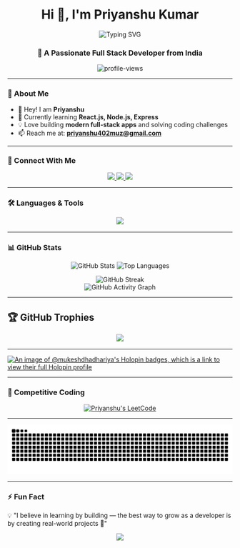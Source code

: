 <!-- Profile Header -->
<h1 align="center">Hi 👋, I'm Priyanshu Kumar</h1>
<p align="center">
  <img src="https://readme-typing-svg.demolab.com?font=Fira+Code&pause=1000&color=D2042D&center=true&vCenter=true&width=435&lines=%F0%9F%8C%9F+Full+Stack+Developer" alt="Typing SVG" />
</p>
<h3 align="center">🚀 A Passionate Full Stack Developer from India</h3>

<p align="center">
  <img src="https://komarev.com/ghpvc/?username=prkr-28&label=Profile%20Views&color=0e75b6&style=flat" alt="profile-views" />
</p>


---

### 🌟 About Me
- 👋 Hey! I am **Priyanshu**
- 🌱 Currently learning **React.js, Node.js, Express**
- 💡 Love building **modern full-stack apps** and solving coding challenges
- 📫 Reach me at: **priyanshu402muz@gmail.com**

---

### 🔗 Connect With Me
<p align="center">
  <a href="https://linkedin.com/in/prkr28" target="_blank">
    <img src="https://img.shields.io/badge/LinkedIn-%230A66C2.svg?&style=for-the-badge&logo=linkedin&logoColor=white" />
  </a>
  <a href="https://leetcode.com/prkr28" target="_blank">
    <img src="https://img.shields.io/badge/LeetCode-%23FFA116.svg?&style=for-the-badge&logo=leetcode&logoColor=white" />
  </a>
  <a href="https://www.geeksforgeeks.org/user/priyanshufzqi/" target="_blank">
    <img src="https://img.shields.io/badge/GeeksforGeeks-%230F9D58.svg?&style=for-the-badge&logo=geeksforgeeks&logoColor=white" />
  </a>
</p>

---

### 🛠️ Languages & Tools
<p align="center">
  <img src="https://skillicons.dev/icons?i=html,css,js,react,nodejs,express,mongodb,mysql,java,c,firebase,figma" />
</p>

---

### 📊 GitHub Stats
<p align="center">
  <img src="https://github-readme-stats.vercel.app/api?username=prkr-28&show_icons=true&theme=react&include_all_commits=true&count_private=true&hide_border=true&bg_color=0D1117&title_color=6366F1&icon_color=6366F1&text_color=FFFFFF" alt="GitHub Stats" height="180"/>
  <img src="https://github-readme-stats.vercel.app/api/top-langs/?username=prkr-28&layout=compact&theme=react&hide_border=true&bg_color=0D1117&title_color=6366F1&text_color=FFFFFF" alt="Top Languages" height="180"/>
</p>

<div align="center">
  <img src="https://github-readme-streak-stats.herokuapp.com/?user=prkr-28&theme=react&hide_border=true&background=0D1117&ring=6366F1&fire=6366F1&currStreakLabel=6366F1" alt="GitHub Streak" />
</div>

<div align="center">
  
  <img src="https://github-readme-activity-graph.vercel.app/graph?username=prkr-28&bg_color=0d1117&color=00bfff&line=00bfff&point=ffffff&area=true&hide_border=true" alt="GitHub Activity Graph"/>
  
</div>

<!-- <div align="center">
  <img src="https://github-profile-trophy.vercel.app/?username=prkr-28&theme=darkhub&no-frame=true&no-bg=true&column=7&margin-w=15&margin-h=15" alt="Trophy Showcase" />
</div> -->

---

## 🏆 GitHub Trophies  
<p align="center">
  <img src="https://github-profile-trophy.vercel.app/?username=prkr-28&theme=onedark&no-frame=true&row=1" />
</p>

---

[![An image of @mukeshdhadhariya's Holopin badges, which is a link to view their full Holopin profile](https://holopin.me/prkr28)](https://holopin.io/prkr28)

---

### 🧩 Competitive Coding
<div align="center">

  [![Priyanshu's LeetCode](https://leetcard.jacoblin.cool/prkr28?theme=transparent&font=Zen%20Dots&ext=contest&background=transparent)](https://leetcode.com/prkr28)

</div>


---

<img src="https://raw.githubusercontent.com/prkr-28/prkr-28/output/snake.svg" alt="Snake animation" />

---

### ⚡ Fun Fact
💡 "I believe in learning by building — the best way to grow as a developer is by creating real-world projects 🚀"

<!--Footer--> 
<p align="center">
  <img src="https://capsule-render.vercel.app/api?type=waving&color=gradient&height=65&section=footer"/>
</p>
